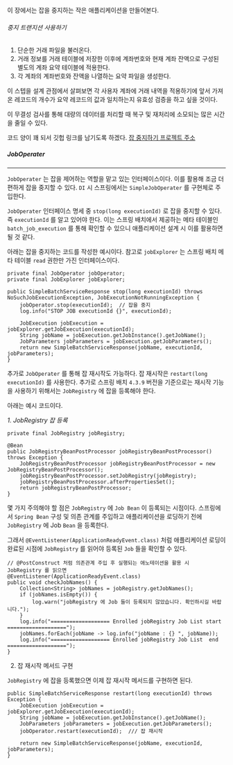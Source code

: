 
이 장에서는 잡을 중지하는 작은 애플리케이션을 만들어본다.
###### 중지 트랜지션 사용하기

1. 단순한 거래 파일을 불러온다.
2. 거래 정보를 거래 테이블에 저장한 이후에 계좌번호와 현재 계좌 잔액으로 구성된 별도의 계좌 요약 테이블에 적용한다.
3. 각 계좌의 계좌번호와 잔액을 나열하는 요약 파일을 생성한다.


이 스텝을 설계 관점에서 살펴보면 각 사용자 계좌에 거래 내역을 적용하기에 앞서
가져온 레코드의 개수가 요약 레코드의 값과 일치하는지 유효성 검증을 하고 싶을 것이다.

이 무결성 검사를 통해 대량의 데이터를 처리할 때 복구 및 재처리에 소모되는 많은 시간을 줄일 수 있다.

코드 양이 꽤 되서 깃헙 링크를 남기도록 하겠다. [잡 중지하기 프로젝트 주소](https://github.com/JxxHxxx/batch-banking)


##### JobOperater
---
`JobOperater`  는 잡을 제어하는 역할을 맡고 있는 인터페이스이다. 이를 활용해 조금 더 편하게 잡을 중지할 수 있다. `DI` 시 스프링에서는 `SimpleJobOperater` 를 구현체로 주입한다. 

`JobOperater` 인터페이스 명세 중 `stop(long executionId)` 로 잡을 중지할 수 있다. 즉 `executionId` 를 알고 있어야 한다. 이는 스프링 배치에서 제공하는 메타 테이블인 `batch_job_execution` 를 통해 확인할 수 있으니 애플리케이션 설계 시 이를 활용하면 될 것 같다.


아래는 잡을 중지하는 코드를 작성한 예시이다. 참고로 `jobExplorer` 는 스프링 배치 메타 테이블  `read` 권한만 가진 인터페이스이다.
 
```
private final JobOperator jobOperator;  
private final JobExplorer jobExplorer;  
  
public SimpleBatchServiceResponse stop(long executionId) throws NoSuchJobExecutionException, JobExecutionNotRunningException {  
    jobOperator.stop(executionId);  // 잡을 중지
    log.info("STOP JOB executionId {}", executionId);  
  
    JobExecution jobExecution = jobExplorer.getJobExecution(executionId);  
    String jobName = jobExecution.getJobInstance().getJobName();  
    JobParameters jobParameters = jobExecution.getJobParameters();  
    return new SimpleBatchServiceResponse(jobName, executionId, jobParameters);  
}
```


추가로 `JobOperater` 를 통해 잡 재시작도 가능하다. 잡 재시작은  `restart(long executionId)` 를 사용한다. 추가로 스프링 배치 `4.3.9` 버전을 기준으로는 재시작 기능을 사용하기 위해서는 `JobRegistry` 에 잡을 등록해야 한다.

아래는 예시 코드이다.

*1. JobRegistry 잡 등록*

```
private final JobRegistry jobRegistry;  
  
@Bean  
public JobRegistryBeanPostProcessor jobRegistryBeanPostProcessor() throws Exception {  
    JobRegistryBeanPostProcessor jobRegistryBeanPostProcessor = new JobRegistryBeanPostProcessor();  
    jobRegistryBeanPostProcessor.setJobRegistry(jobRegistry);  
    jobRegistryBeanPostProcessor.afterPropertiesSet();  
    return jobRegistryBeanPostProcessor;  
}
```


몇 가지 주의해야 할 점은 `JobRegistry` 에 `Job Bean` 이 등록되는 시점이다. 스프링에서 `Spring Bean` 구성 및 의존 관계를 주입하고 애플리케이션을 로딩하기 전에 `JobRegistry` 에 Job `Bean` 을 등록한다.

그래서 `@EventListener(ApplicationReadyEvent.class)` 처럼 애플리케이션 로딩이 완료된 시점에 `JobRegistry` 를 읽어야 등록된 `Job` 들을 확인할 수 있다.

```
// @PostConstruct 처럼 의존관계 주입 후 실행되는 애노테이션을 활용 시 JobRegistry 를 읽으면 
@EventListener(ApplicationReadyEvent.class)  
public void checkJobNames() {  
    Collection<String> jobNames = jobRegistry.getJobNames();  
    if (jobNames.isEmpty()) {  
        log.warn("jobRegistry 에 Job 들이 등록되지 않았습니다. 확인하시길 바랍니다.");  
    }  
    log.info("=================== Enrolled jobRegistry Job List start ===================");  
    jobNames.forEach(jobName -> log.info("jobName : {} ", jobName));  
    log.info("=================== Enrolled jobRegistry Job List  end  ===================");  
}
```


2. 잡 재시작 메서드 구현

`JobRegistry` 에 잡을 등록했으면 이제 잡 재시작 메서드를 구현하면 된다. 

```
public SimpleBatchServiceResponse restart(long executionId) throws Exception {  
    JobExecution jobExecution = jobExplorer.getJobExecution(executionId);  
    String jobName = jobExecution.getJobInstance().getJobName();  
    JobParameters jobParameters = jobExecution.getJobParameters();  
    jobOperator.restart(executionId);  /// 잡 재시작 
  
    return new SimpleBatchServiceResponse(jobName, executionId, jobParameters);  
}
```